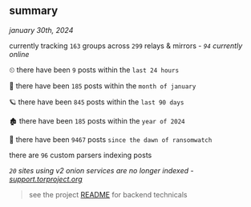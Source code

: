 
## summary
_january 30th, 2024_

currently tracking `163` groups across `299` relays & mirrors - _`94` currently online_

⏲ there have been `9` posts within the `last 24 hours`

🦈 there have been `185` posts within the `month of january`

🪐 there have been `845` posts within the `last 90 days`

🏚 there have been `185` posts within the `year of 2024`

🦕 there have been `9467` posts `since the dawn of ransomwatch`

there are `96` custom parsers indexing posts

_`20` sites using v2 onion services are no longer indexed - [support.torproject.org](https://support.torproject.org/onionservices/v2-deprecation/)_

> see the project [README](https://github.com/joshhighet/ransomwatch#ransomwatch--) for backend technicals

